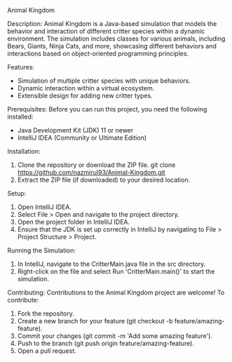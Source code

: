 Animal Kingdom

Description:
Animal Kingdom is a Java-based simulation that models the behavior and interaction of different critter species within a dynamic environment. The simulation includes classes for various animals, including Bears, Giants, Ninja Cats, and more, showcasing different behaviors and interactions based on object-oriented programming principles.

Features:
- Simulation of multiple critter species with unique behaviors.
- Dynamic interaction within a virtual ecosystem.
- Extensible design for adding new critter types.

Prerequisites:
Before you can run this project, you need the following installed:
- Java Development Kit (JDK) 11 or newer
- IntelliJ IDEA (Community or Ultimate Edition)

Installation:
1. Clone the repository or download the ZIP file.
   git clone https://github.com/nazmirul93/Animal-Kingdom.git
2. Extract the ZIP file (if downloaded) to your desired location.

Setup:
1. Open IntelliJ IDEA.
2. Select File > Open and navigate to the project directory.
3. Open the project folder in IntelliJ IDEA.
4. Ensure that the JDK is set up correctly in IntelliJ by navigating to File > Project Structure > Project.

Running the Simulation:
1. In IntelliJ, navigate to the CritterMain.java file in the src directory.
2. Right-click on the file and select Run 'CritterMain.main()' to start the simulation.

Contributing:
Contributions to the Animal Kingdom project are welcome! To contribute:
1. Fork the repository.
2. Create a new branch for your feature (git checkout -b feature/amazing-feature).
3. Commit your changes (git commit -m 'Add some amazing feature').
4. Push to the branch (git push origin feature/amazing-feature).
5. Open a pull request.

